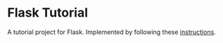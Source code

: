 # Flask Tutorial

A tutorial project for Flask. Implemented by following these [instructions](https://flask.palletsprojects.com/en/2.2.x/tutorial/).